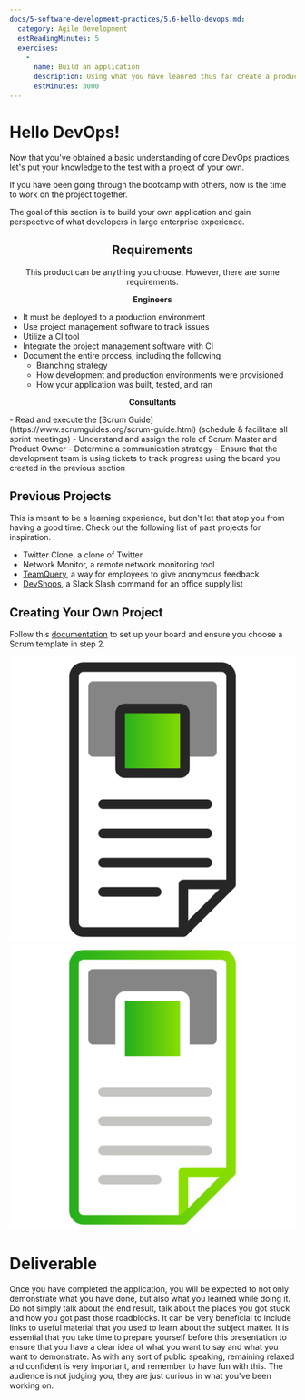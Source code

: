 ```yaml
---
docs/5-software-development-practices/5.6-hello-devops.md:
  category: Agile Development
  estReadingMinutes: 5
  exercises:
    -
      name: Build an application
      description: Using what you have leanred thus far create a production ready application
      estMinutes: 3000
---
```


# Hello DevOps!

Now that you've obtained a basic understanding of core DevOps practices, let's put your knowledge to the test with a project of your own.

If you have been going through the bootcamp with others, now is the time to work on the project together.

The goal of this section is to build your own application and gain perspective of what developers in large enterprise experience.

<center>

## Requirements

This product can be anything you choose. However, there are some requirements.

</center>

<div class="grid2"><div class="col">
<center>

**Engineers**

</center>

- It must be deployed to a production environment
- Use project management software to track issues
- Utilize a CI tool
- Integrate the project management software with CI
- Document the entire process, including the following
  - Branching strategy
  - How development and production environments were provisioned
  - How your application was built, tested, and ran

</div><div class="col">

<center>

**Consultants**

</center>
 - Read and execute the [Scrum Guide](https://www.scrumguides.org/scrum-guide.html) (schedule & facilitate all sprint meetings)
 - Understand and assign the role of Scrum Master and Product Owner
 - Determine a communication strategy
 - Ensure that the development team is using tickets to track progress using the board you created in the previous section

</div></div>

## Previous Projects

This is meant to be a learning experience, but don't let that stop you from having a good time. Check out the following list of past projects for inspiration.

- Twitter Clone, a clone of Twitter
- Network Monitor, a remote network monitoring tool
- [TeamQuery](https://github.com/devcloudninjas/teamquery), a way for employees to give anonymous feedback
- [DevShops](https://github.com/devcloudninjas/DevShops), a Slack Slash command for an office supply list

## Creating Your Own Project

Follow this [documentation](https://www.atlassian.com/software/jira/guides/getting-started/basics) to set up your board and ensure you choose a Scrum template in step 2.

![ticket image](img5/ticket_light.svg ':size=100x100 :class=light-mode-icon  :alt= ticket image; light mode')
![ticket image](img5/ticket_dark.svg ':size=100x100 :class=dark-mode-icon :alt= ticket image; dark mode')

# Deliverable

Once you have completed the application, you will be expected to not only demonstrate what you have done, but also what you learned while doing it. Do not simply talk about the end result, talk about the places you got stuck and how you got past those roadblocks. It can be very beneficial to include links to useful material that you used to learn about the subject matter. It is essential that you take time to prepare yourself before this presentation to ensure that you have a clear idea of what you want to say and what you want to demonstrate. As with any sort of public speaking, remaining relaxed and confident is very important, and remember to have fun with this. The audience is not judging you, they are just curious in what you've been working on.
